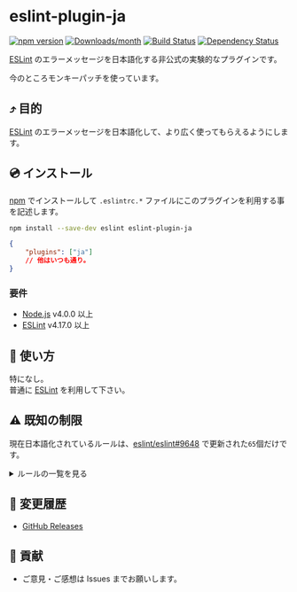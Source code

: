 # eslint-plugin-ja

[![npm version](https://img.shields.io/npm/v/eslint-plugin-ja.svg)](https://www.npmjs.com/package/eslint-plugin-ja)
[![Downloads/month](https://img.shields.io/npm/dm/eslint-plugin-ja.svg)](http://www.npmtrends.com/eslint-plugin-ja)
[![Build Status](https://travis-ci.org/mysticatea/eslint-plugin-ja.svg?branch=master)](https://travis-ci.org/mysticatea/eslint-plugin-ja)
[![Dependency Status](https://david-dm.org/mysticatea/eslint-plugin-ja.svg)](https://david-dm.org/mysticatea/eslint-plugin-ja)

[ESLint] のエラーメッセージを日本語化する非公式の実験的なプラグインです。

今のところモンキーパッチを使っています。

## ⤴️ 目的

[ESLint] のエラーメッセージを日本語化して、より広く使ってもらえるようにします。

## 💿 インストール

[npm] でインストールして `.eslintrc.*` ファイルにこのプラグインを利用する事を記述します。

```bash
npm install --save-dev eslint eslint-plugin-ja
```

```json
{
    "plugins": ["ja"]
    // 他はいつも通り。
}
```

### 要件

- [Node.js] v4.0.0 以上
- [ESLint] v4.17.0 以上

## 📖 使い方

特になし。  
普通に [ESLint] を利用して下さい。

## ⚠️ 既知の制限

現在日本語化されているルールは、[eslint/eslint#9648](https://github.com/eslint/eslint/pull/9648) で更新された`65`個だけです。

<details><summary>ルールの一覧を見る</summary>

- `accessor-pairs`
- `array-bracket-newline`
- `array-bracket-spacing`
- `array-callback-return`
- `array-element-newline`
- `arrow-body-style`
- `arrow-parens`
- `arrow-spacing`
- `block-scoped-var`
- `brace-style`
- `callback-return`
- `camelcase`
- `capitalized-comments`
- `class-methods-use-this`
- `comma-dangle`
- `comma-style`
- `complexity`
- `computed-property-spacing`
- `consistent-return`
- `consistent-this`
- `constructor-super`
- `curly`
- `default-case`
- `dot-location`
- `dot-notation`
- `eol-last`
- `eqeqeq`
- `no-alert`
- `no-array-constructor`
- `no-await-in-loop`
- `no-bitwise`
- `no-buffer-constructor`
- `no-caller`
- `no-case-declarations`
- `no-catch-shadow`
- `no-class-assign`
- `no-compare-neg-zero`
- `no-cond-assign`
- `no-confusing-arrow`
- `no-console`
- `no-const-assign`
- `no-constant-condition`
- `no-continue`
- `no-control-regex`
- `no-debugger`
- `no-delete-var`
- `no-div-regex`
- `no-dupe-args`
- `no-dupe-class-members`
- `no-dupe-keys`
- `no-duplicate-case`
- `no-else-return`
- `no-empty-character-class`
- `no-empty-function`
- `no-empty-pattern`
- `no-empty`
- `no-eq-null`
- `no-eval`
- `no-ex-assign`
- `no-extend-native`
- `no-extra-bind`
- `no-extra-boolean-cast`
- `no-extra-label`
- `no-extra-parens`
- `no-extra-semi`

</details>

## 📰 変更履歴

- [GitHub Releases](https://github.com/mysticatea/eslint-plugin-ja/releases)

## 🍻 貢献

- ご意見・ご感想は Issues までお願いします。

[ESLint]: https://eslint.org/
[Node.js]: https://nodejs.org/
[npm]: https://www.npmjs.com/
